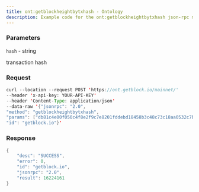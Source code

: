 ```yaml
---
title: ont:getblockheightbytxhash - Ontology
description: Example code for the ont:getblockheightbytxhash json-rpc method. Сomplete guide on how to use ont:getblockheightbytxhash json-rpc in GetBlock.io Web3 documentation.
---
```


### Parameters


`hash` - string

transaction hash

### Request

``` java
curl --location --request POST 'https://ont.getblock.io/mainnet/' 
--header 'x-api-key: YOUR-API-KEY' 
--header 'Content-Type: application/json' 
--data-raw '{"jsonrpc": "2.0",
"method": "getblockheightbytxhash",
"params": ["db81c4e00f050c4f8e2f9c7e8201fddebd18458b3c48c73c18aa0532c7b5c43c"],
"id": "getblock.io"}'
```

###  Response

``` java
{
    "desc": "SUCCESS",
    "error": 0,
    "id": "getblock.io",
    "jsonrpc": "2.0",
    "result": 16224161
}
```

